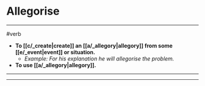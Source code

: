# Allegorise
---
#verb
- **To [[c/_create|create]] an [[a/_allegory|allegory]] from some [[e/_event|event]] or situation.**
	- _Example: For his explanation he will allegorise the problem._
- **To use [[a/_allegory|allegory]].**
---
---
